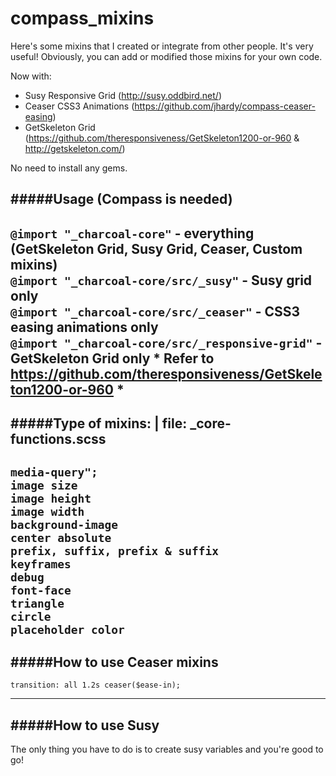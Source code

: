 compass_mixins
==============

Here's some mixins that I created or integrate from other people. It's very useful!
Obviously, you can add or modified those mixins for your own code.    

Now with:    
- Susy Responsive Grid (http://susy.oddbird.net/)    
- Ceaser CSS3 Animations (https://github.com/jhardy/compass-ceaser-easing)    
- GetSkeleton Grid (https://github.com/theresponsiveness/GetSkeleton1200-or-960 & http://getskeleton.com/)    

No need to install any gems.

#####Usage (Compass is needed)
---
`@import "_charcoal-core"` - everything (GetSkeleton Grid, Susy Grid, Ceaser, Custom mixins)    
`@import "_charcoal-core/src/_susy"` - Susy grid only    
`@import "_charcoal-core/src/_ceaser"` - CSS3 easing animations only    
`@import "_charcoal-core/src/_responsive-grid"` - GetSkeleton Grid only * Refer to https://github.com/theresponsiveness/GetSkeleton1200-or-960 *    
---


#####Type of mixins: | file: _core-functions.scss
---
`media-query";`    
`image size`    
`image height`    
`image width`    
`background-image`    
`center absolute`    
`prefix, suffix, prefix & suffix`    
`keyframes`    
`debug`    
`font-face`    
`triangle`    
`circle`    
`placeholder color`    
---

#####How to use Ceaser mixins
---

`transition: all 1.2s ceaser($ease-in);`

---

#####How to use Susy
---

The only thing you have to do is to create susy variables and you're good to go!